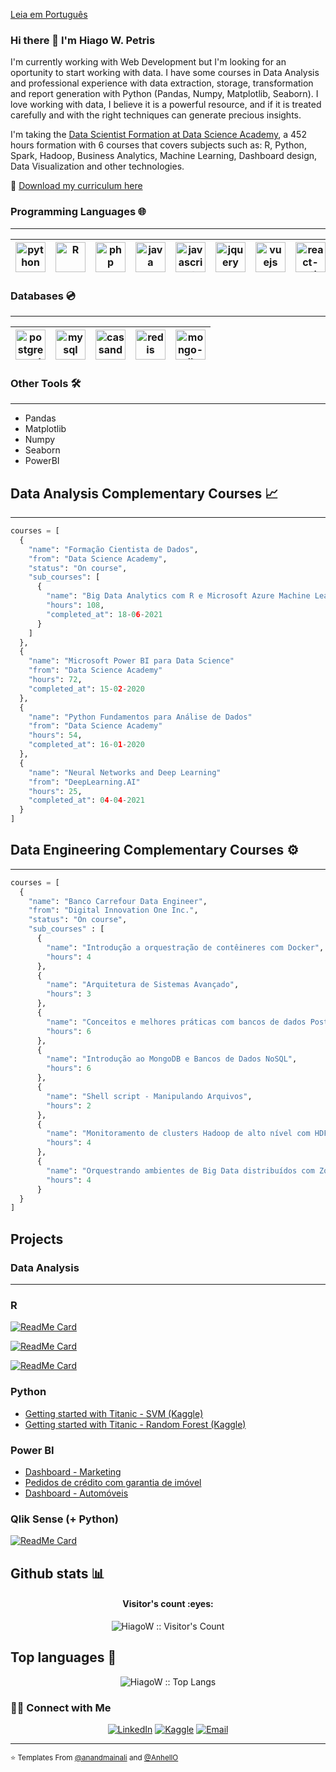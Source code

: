 <a href="https://github.com/HiagoW/HiagoW/blob/main/README.md">Leia em Português</a>

### Hi there 👋 I'm Hiago W. Petris

<!-- Source: https://github.com/kautukkundan/Awesome-Profile-README-templates/blob/master/code-styled/anandmainali.md -->
<!-- How create awesome templates: https://github.com/matiassingers/awesome-readme -->
<!--
**HiagoW/HiagoW** is a ✨ _special_ ✨ repository because its `README.md` (this file) appears on your GitHub profile.

Here are some ideas to get you started:

- 🔭 I’m currently working on ...
- 🌱 I’m currently learning ...
- 👯 I’m looking to collaborate on ...
- 🤔 I’m looking for help with ...
- 💬 Ask me about ...
- 📫 How to reach me: ...
- 😄 Pronouns: ...
- ⚡ Fun fact: ...
-->

<div>
<p>
  I'm currently working with Web Development but I'm looking for an oportunity to start working with data. I have some courses in Data Analysis and professional experience with data extraction, storage, transformation and report generation with Python (Pandas, Numpy, Matplotlib, Seaborn). I love working with data, I believe it is a powerful resource, and if it is treated carefully and with the right techniques can generate precious insights.
  
  I'm taking the <a href="https://www.datascienceacademy.com.br/bundle/formacao-cientista-de-dados" target="_blank">Data Scientist Formation at Data Science Academy</a>, a 452 hours formation with 6 courses that covers subjects such as: R, Python, Spark, Hadoop, Business Analytics, Machine Learning, Dashboard design, Data Visualization and other technologies.
</p>
  
  📃 <a href="https://1drv.ms/b/s!As-YQNdbq695rkb355ybXAp91DkZ?e=0zRz9i">Download my curriculum here</a>
</div>

### Programming Languages 🌐
<hr>

| [<img src="https://cdn4.iconfinder.com/data/icons/logos-and-brands/512/267_Python_logo-256.png" alt="python" title="Python" width="48">](#) | [<img src="https://cdn4.iconfinder.com/data/icons/logos-and-brands/512/285_R_Project_logo-128.png" alt="R" title="R" width="48">](#) | [<img src="https://cdn3.iconfinder.com/data/icons/popular-services-brands/512/php-256.png" alt="php"  title="PHP" width="48">](#) | [<img src="https://cdn2.iconfinder.com/data/icons/designer-skills/128/code-programming-java-software-develop-command-language-256.png" alt="java" title="Java" width="48">](#) | [<img src="https://cdn2.iconfinder.com/data/icons/designer-skills/128/code-programming-javascript-software-develop-command-language-256.png" alt="javascript" title="Javascript"  width="48">](#) | [<img src="https://cdn2.iconfinder.com/data/icons/designer-skills/128/code-programming-javascript-jquery-develop-framework-language-256.png" alt="jquery" title="JQuery" width="48">](#) | [<img src="https://cdn4.iconfinder.com/data/icons/logos-and-brands/512/367_Vuejs_logo-256.png" alt="vuejs" title='VueJS' width="48">](#) | [<img src="https://cdn0.iconfinder.com/data/icons/logos-brands-in-colors/128/react_color-256.png" alt="react-native" title="React Native" width="48">](#)
|---|---|---|---|---|---|---|---|

### Databases 💿
<hr>

| [<img src="https://cdn.worldvectorlogo.com/logos/postgresql.svg" alt="postgre-sql" title="Postgre SQL" width="48">](#) | [<img src="https://cdn.worldvectorlogo.com/logos/mysql-6.svg" alt="mysql" title="MySQL" width="48">](#) | [<img src="https://cdn.worldvectorlogo.com/logos/cassandra.svg" alt="cassandra" title="Cassandra" width="48">](#) | [<img src="https://cdn.worldvectorlogo.com/logos/redis.svg" alt="redis" title="Redis" width="48">](#) | [<img src="https://cdn.worldvectorlogo.com/logos/mongodb-icon-1.svg" alt="mongo-db" title="Mongo DB" width="48">](#)
|---|---|---|---|---|
 
### Other Tools 🛠️
<hr>

* Pandas
* Matplotlib
* Numpy
* Seaborn
* PowerBI 

## Data Analysis Complementary Courses 📈

<hr>

```python
courses = [
  {
    "name": "Formação Cientista de Dados",
    "from": "Data Science Academy",
    "status": "On course",
    "sub_courses": [
      {
        "name": "Big Data Analytics com R e Microsoft Azure Machine Learning",
        "hours": 108,
        "completed_at": 18-06-2021
      }
    ]
  },
  {
    "name": "Microsoft Power BI para Data Science"
    "from": "Data Science Academy"
    "hours": 72,
    "completed_at": 15-02-2020
  },
  {
    "name": "Python Fundamentos para Análise de Dados"
    "from": "Data Science Academy"
    "hours": 54,
    "completed_at": 16-01-2020
  },
  {
    "name": "Neural Networks and Deep Learning"
    "from": "DeepLearning.AI"
    "hours": 25,
    "completed_at": 04-04-2021
  }
]
```

## Data Engineering Complementary Courses ⚙

<hr>

```python
courses = [
  { 
    "name": "Banco Carrefour Data Engineer",
    "from": "Digital Innovation One Inc.",
    "status": "On course",
    "sub_courses" : [
      {
        "name": "Introdução a orquestração de contêineres com Docker",
        "hours": 4
      },
      {
        "name": "Arquitetura de Sistemas Avançado",
        "hours": 3
      },
      {
        "name": "Conceitos e melhores práticas com bancos de dados PostgreSQL",
        "hours": 6
      },
      {
        "name": "Introdução ao MongoDB e Bancos de Dados NoSQL",
        "hours": 6
      },
      {
        "name": "Shell script - Manipulando Arquivos",
        "hours": 2
      },
      {
        "name": "Monitoramento de clusters Hadoop de alto nível com HDFS e YARN",
        "hours": 4
      },
      {
        "name": "Orquestrando ambientes de Big Data distribuídos com Zookeeper, Yarn e Sqoop",
        "hours": 4
      }
  }
]
```

## Projects

### Data Analysis
<hr/>

### R

[![ReadMe Card](https://github-readme-stats.vercel.app/api/pin/?username=HiagoW&repo=Analise-Dados-Covid-Brasil&show_owner=true)](https://github.com/HiagoW/Analise-Dados-Covid-Brasil)

[![ReadMe Card](https://github-readme-stats.vercel.app/api/pin/?username=HiagoW&repo=TalkingData-FraudDetection&show_owner=true)](https://github.com/HiagoW/TalkingData-FraudDetection)


[![ReadMe Card](https://github-readme-stats.vercel.app/api/pin/?username=HiagoW&repo=GrupoBimbo-InventoryDemand&show_owner=true)](https://github.com/HiagoW/GrupoBimbo-InventoryDemand)

### Python

* <a href="https://www.kaggle.com/hiagow/getting-started-with-titanic-svm" target="_blank">Getting started with Titanic - SVM (Kaggle)</a>
* <a href="https://www.kaggle.com/hiagow/getting-started-with-titanic-randomforest" target="_blank">Getting started with Titanic - Random Forest (Kaggle)</a>

### Power BI

* <a href="https://1drv.ms/b/s!As-YQNdbq695rjy8Vt1mSqSLMt-q?e=NZeFRN" target="_blank">Dashboard - Marketing</a>
* <a href="https://www.dropbox.com/s/qrel3upr7z462k2/Dashboard.pdf?dl=0" target="_blank">Pedidos de crédito com garantia de imóvel</a>
* <a href="https://1drv.ms/b/s!As-YQNdbq695rkUdSZFAZ7YDyAwp?e=W7VgDM" target="_blank">Dashboard - Automóveis</a>

### Qlik Sense (+ Python)

[![ReadMe Card](https://github-readme-stats.vercel.app/api/pin/?username=HiagoW&repo=Analise-Dados-PROUNI&show_owner=true)](https://github.com/HiagoW/Analise-Dados-PROUNI) 

## Github stats :bar_chart:

<!-- Source: https://github.com/kautukkundan/Awesome-Profile-README-templates/edit/master/code-styled/AnhellO.md -->

<h4 align="center">Visitor's count :eyes:</h4>

<p align="center"><img src="https://profile-counter.glitch.me/{HiagoW}/count.svg" alt="HiagoW :: Visitor's Count" /></p>

## Top languages :tongue:

<p align="center"><img src="https://github-readme-stats.vercel.app/api/top-langs/?username=HiagoW&langs_count=10&theme=tokyonight&layout=compact" alt="HiagoW :: Top Langs" /></p>

<h3> 🤝🏻 Connect with Me </h3>

<p align="center">
<a href="https://www.linkedin.com/in/hiago-petris/" target="_blank"><img alt="LinkedIn" src="https://img.shields.io/badge/LinkedIn-@hiago.petris-blue?style=flat&logo=linkedin"></a>
 <a href="https://www.kaggle.com/hiagow/"><img alt="Kaggle" src="https://img.shields.io/badge/Kaggle-@hiagow-blue?style=flat&logo=kaggle"></a>
<a href="mailto:hiago.petris@gmail.com"><img alt="Email" src="https://img.shields.io/badge/Email-hiago.petris@gmail.com-blue?style=flat&logo=gmail"></a>
</p>

<hr>


<small>⭐️ Templates From [@anandmainali](https://github.com/anandmainali) and [@AnhellO](https://github.com/AnhellO)</small>
